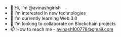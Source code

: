 - 👋 Hi, I’m @avinashgirish
- 👀 I’m interested in new technologies
- 🌱 I’m currently learning Web 3.0
- 💞️ I’m looking to collaborate on Blockchain projects
- 📫 How to reach me - avinash100778@gmail.com

<!---
avinashgirish/avinashgirish is a ✨ special ✨ repository because its `README.md` (this file) appears on your GitHub profile.
You can click the Preview link to take a look at your changes.
--->
